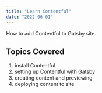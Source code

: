 ```yaml
---
title: "Learn Contentful"
date: "2022-06-01"
---
```


How to add Contentful to Gatsby site. 

## Topics Covered

1. install Contentful
2. setting up Contentful with Gatsby
3. creating content and previewing
4. deploying content to site
